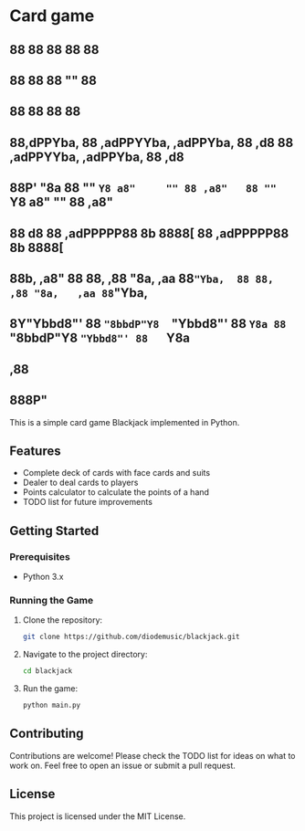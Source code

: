 # Card game

## 88          88                       88        88                       88
## 88          88                       88        ""                       88
## 88          88                       88                                 88
## 88,dPPYba,  88 ,adPPYYba,  ,adPPYba, 88   ,d8  88 ,adPPYYba,  ,adPPYba, 88   ,d8
## 88P'    "8a 88 ""     `Y8 a8"     "" 88 ,a8"   88 ""     `Y8 a8"     "" 88 ,a8"
## 88       d8 88 ,adPPPPP88 8b         8888[     88 ,adPPPPP88 8b         8888[
## 88b,   ,a8" 88 88,    ,88 "8a,   ,aa 88`"Yba,  88 88,    ,88 "8a,   ,aa 88`"Yba,
## 8Y"Ybbd8"'  88 `"8bbdP"Y8  `"Ybbd8"' 88   `Y8a 88 `"8bbdP"Y8  `"Ybbd8"' 88   `Y8a
##                                               ,88
##                                             888P"

This is a simple card game Blackjack implemented in Python.

## Features

- Complete deck of cards with face cards and suits
- Dealer to deal cards to players
- Points calculator to calculate the points of a hand
- TODO list for future improvements

## Getting Started

### Prerequisites

- Python 3.x

### Running the Game

1. Clone the repository:

    ```sh
    git clone https://github.com/diodemusic/blackjack.git
    ```

2. Navigate to the project directory:

    ```sh
    cd blackjack
    ```

3. Run the game:

    ```sh
    python main.py
    ```

## Contributing

Contributions are welcome! Please check the TODO list for ideas on what to work on. Feel free to open an issue or submit a pull request.

## License

This project is licensed under the MIT License.
